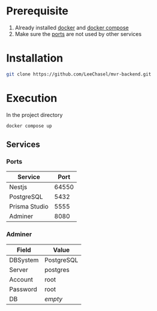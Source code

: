 # Prerequisite

1. Already installed [docker](https://www.docker.com/) and [docker compose](https://docs.docker.com/compose/)
2. Make sure the [ports](#ports) are not used by other services

# Installation

```bash
git clone https://github.com/LeeChasel/mvr-backend.git
```

# Execution

In the project directory

```bash
docker compose up
```

## Services

### Ports

| **Service**   | **Port** |
| ------------- | -------- |
| Nestjs        | 64550    |
| PostgreSQL    | 5432     |
| Prisma Studio | 5555     |
| Adminer       | 8080     |

### Adminer

| **Field** | **Value**  |
| --------- | ---------- |
| DBSystem  | PostgreSQL |
| Server    | postgres   |
| Account   | root       |
| Password  | root       |
| DB        | _empty_    |
